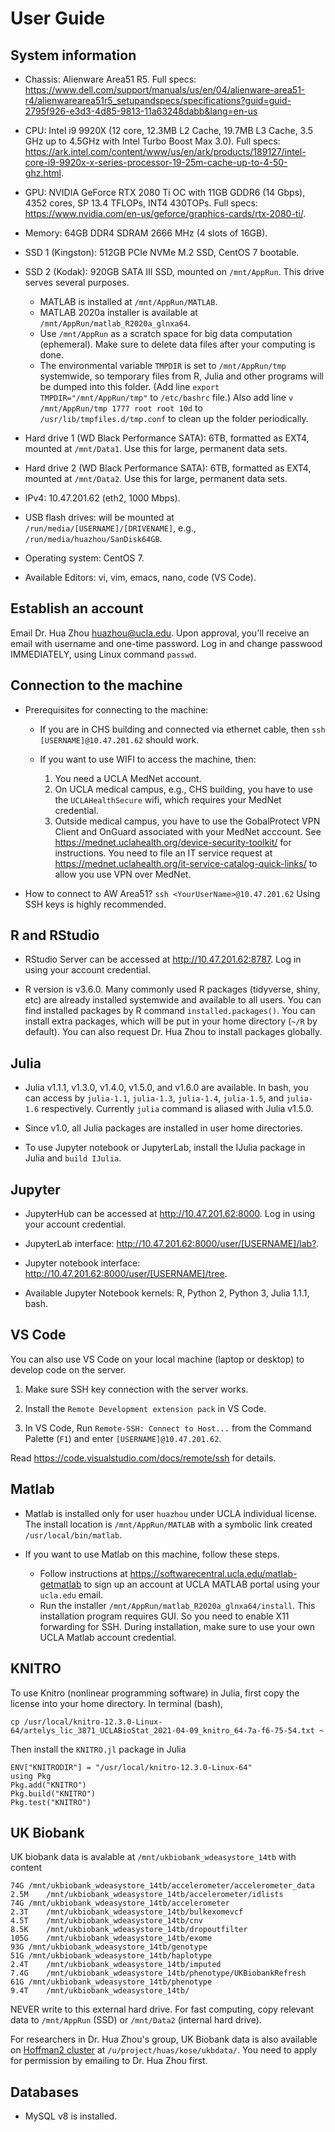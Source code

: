 # User Guide

## System information

* Chassis: Alienware Area51 R5. Full specs: <https://www.dell.com/support/manuals/us/en/04/alienware-area51-r4/alienwarearea51r5_setupandspecs/specifications?guid=guid-2795f926-e3d3-4d85-9813-11a63248dabb&lang=en-us>

* CPU: Intel i9 9920X (12 core, 12.3MB L2 Cache, 19.7MB L3 Cache, 3.5 GHz up to 4.5GHz with Intel Turbo Boost Max 3.0). Full specs: <https://ark.intel.com/content/www/us/en/ark/products/189127/intel-core-i9-9920x-x-series-processor-19-25m-cache-up-to-4-50-ghz.html>.

* GPU: NVIDIA GeForce RTX 2080 Ti OC with 11GB GDDR6 (14 Gbps), 4352 cores, SP 13.4 TFLOPs, INT4 430TOPs. Full specs: <https://www.nvidia.com/en-us/geforce/graphics-cards/rtx-2080-ti/>.

* Memory: 64GB DDR4 SDRAM 2666 MHz (4 slots of 16GB).

* SSD 1 (Kingston): 512GB PCIe NVMe M.2 SSD, CentOS 7 bootable.

* SSD 2 (Kodak): 920GB SATA III SSD, mounted on `/mnt/AppRun`. This drive serves several purposes.  
	- MATLAB is installed at `/mnt/AppRun/MATLAB`.  
	- MATLAB 2020a installer is available at `/mnt/AppRun/matlab_R2020a_glnxa64`. 
	- Use `/mnt/AppRun` as a scratch space for big data computation (ephemeral). Make sure to delete data files after your computing is done. 
	- The environmental variable `TMPDIR` is set to `/mnt/AppRun/tmp` systemwide, so temporary files from R, Julia and other programs will be dumped into this folder. (Add line `export TMPDIR="/mnt/AppRun/tmp"` to `/etc/bashrc` file.) Also add line `v /mnt/AppRun/tmp 1777 root root 10d` to `/usr/lib/tmpfiles.d/tmp.conf` to clean up the folder periodically.

* Hard drive 1 (WD Black Performance SATA): 6TB, formatted as EXT4, mounted at `/mnt/Data1`. Use this for large, permanent data sets.

* Hard drive 2 (WD Black Performance SATA): 6TB, formatted as EXT4, mounted at `/mnt/Data2`. Use this for large, permanent data sets.

* IPv4: 10.47.201.62 (eth2, 1000 Mbps).

* USB flash drives: will be mounted at `/run/media/[USERNAME]/[DRIVENAME]`, e.g., `/run/media/huazhou/SanDisk64GB`.

* Operating system: CentOS 7.

* Available Editors: vi, vim, emacs, nano, code (VS Code).

## Establish an account

Email Dr. Hua Zhou <huazhou@ucla.edu>. Upon approval, you'll receive an email with username and one-time password.  Log in and change passwood IMMEDIATELY, using Linux command `passwd`.

## Connection to the machine

- Prerequisites for connecting to the machine: 

	- If you are in CHS building and connected via ethernet cable, then `ssh [USERNAME]@10.47.201.62` should work.

	- If you want to use WIFI to access the machine, then:
		1. You need a UCLA MedNet account. 
		2. On UCLA medical campus, e.g., CHS building, you have to use the `UCLAHealthSecure` wifi, which requires your MedNet credential.  
		3. Outside medical campus, you have to use the GobalProtect VPN Client and OnGuard associated with your MedNet acccount. See
<https://mednet.uclahealth.org/device-security-toolkit/> for instructions. You need to file an IT service request at <https://mednet.uclahealth.org/it-service-catalog-quick-links/> to allow you use VPN over MedNet.

- How to connect to AW Area51?
`ssh <YourUserName>@10.47.201.62`
Using SSH keys is highly recommended. 

## R and RStudio

- RStudio Server can be accessed at <http://10.47.201.62:8787>. Log in using your account credential.

- R version is v3.6.0. Many commonly used R packages (tidyverse, shiny, etc) are already installed systemwide and available to all users. You can find installed packages by R command `installed.packages()`. You can install extra packages, which will be put in your home directory (`~/R` by default). You can also request Dr. Hua Zhou to install packages globally.

## Julia

- Julia v1.1.1, v1.3.0, v1.4.0, v1.5.0, and v1.6.0 are available. In bash, you can access by `julia-1.1`, `julia-1.3`, `julia-1.4`, `julia-1.5`, and `julia-1.6` respectively.  Currently `julia` command is aliased with Julia v1.5.0.

- Since v1.0, all Julia packages are installed in user home directories.

- To use Jupyter notebook or JupyterLab, install the IJulia package in Julia and `build IJulia`.

## Jupyter

- JupyterHub can be accessed at <http://10.47.201.62:8000>. Log in using your account credential.

- JupyterLab interface: <http://10.47.201.62:8000/user/[USERNAME]/lab?>.

- Jupyter notebook interface: <http://10.47.201.62:8000/user/[USERNAME]/tree>.

- Available Jupyter Notebook kernels: R, Python 2, Python 3, Julia 1.1.1, bash.

## VS Code

You can also use VS Code on your local machine (laptop or desktop) to develop code on the server. 

1. Make sure SSH key connection with the server works.

2. Install the `Remote Development extension pack` in VS Code.

3. In VS Code, Run `Remote-SSH: Connect to Host...` from the Command Palette (`F1`) and enter `[USERNAME]@10.47.201.62`.

Read <https://code.visualstudio.com/docs/remote/ssh> for details.

## Matlab

- Matlab is installed only for user `huazhou` under UCLA individual license. The install location is `/mnt/AppRun/MATLAB` with a symbolic link created `/usr/local/bin/matlab`.

- If you want to use Matlab on this machine, follow these steps.  
	- Follow instructions at <https://softwarecentral.ucla.edu/matlab-getmatlab> to sign up an account at UCLA MATLAB portal using your `ucla.edu` email. 
	- Run the installer `/mnt/AppRun/matlab_R2020a_glnxa64/install`. This installation program requires GUI. So you need to enable X11 forwarding for SSH. During installation, make sure to use your own UCLA Matlab account credential. 

## KNITRO

To use Knitro (nonlinear programming software) in Julia, first copy the license into your home directory. In terminal (bash),
```
cp /usr/local/knitro-12.3.0-Linux-64/artelys_lic_3871_UCLABioStat_2021-04-09_knitro_64-7a-f6-75-54.txt ~
```
Then install the `KNITRO.jl` package in Julia
```
ENV["KNITRODIR"] = "/usr/local/knitro-12.3.0-Linux-64"
using Pkg
Pkg.add("KNITRO")
Pkg.build("KNITRO")
Pkg.test("KNITRO")
```

## UK Biobank

UK biobank data is avalable at `/mnt/ukbiobank_wdeasystore_14tb` with content  
```
74G	/mnt/ukbiobank_wdeasystore_14tb/accelerometer/accelerometer_data
2.5M	/mnt/ukbiobank_wdeasystore_14tb/accelerometer/idlists
74G	/mnt/ukbiobank_wdeasystore_14tb/accelerometer
2.3T	/mnt/ukbiobank_wdeasystore_14tb/bulkexomevcf
4.5T	/mnt/ukbiobank_wdeasystore_14tb/cnv
8.5K	/mnt/ukbiobank_wdeasystore_14tb/dropoutfilter
105G	/mnt/ukbiobank_wdeasystore_14tb/exome
93G	/mnt/ukbiobank_wdeasystore_14tb/genotype
51G	/mnt/ukbiobank_wdeasystore_14tb/haplotype
2.4T	/mnt/ukbiobank_wdeasystore_14tb/imputed
7.4G	/mnt/ukbiobank_wdeasystore_14tb/phenotype/UKBiobankRefresh
61G	/mnt/ukbiobank_wdeasystore_14tb/phenotype
9.4T	/mnt/ukbiobank_wdeasystore_14tb/
```
NEVER write to this external hard drive. For fast computing, copy relevant data to `/mnt/AppRun` (SSD) or `/mnt/Data2` (internal hard drive). 

For researchers in Dr. Hua Zhou's group, UK Biobank data is also available on [Hoffman2 cluster](https://github.com/chris-german/Hoffman2Tutorials) at `/u/project/huas/kose/ukbdata/`. You need to apply for permission by emailing to Dr. Hua Zhou first.

## Databases

- MySQL v8 is installed.
